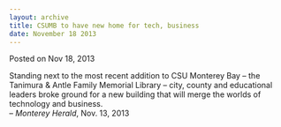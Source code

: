 ```yaml
---
layout: archive
title: CSUMB to have new home for tech, business
date: November 18 2013
---
```





<span class="date">Posted on Nov 18, 2013    </span>
<p>Standing next to the most recent addition to CSU Monterey Bay &#x2013;
the Tanimura &amp; Antle Family Memorial Library &#x2013; city, county and
educational leaders broke ground for a new building that will merge
the worlds of technology and business.<br>
&#x2013; <em>Monterey Herald</em>, Nov. 13, 2013</br></p>





